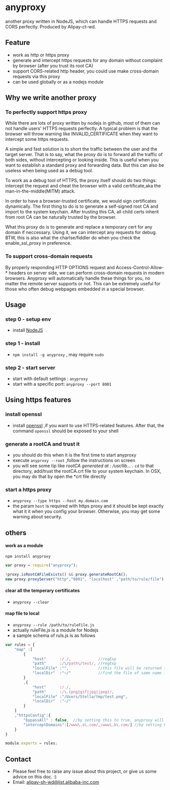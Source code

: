 anyproxy
==========
another proxy written in NodeJS, which can handle HTTPS requests and CORS perfectly. Produced by Alipay-ct-wd.

Feature
------------
* work as http or https proxy
* generate and intercept https requests for any domain without complaint by browser (after you trust its root CA)
* support CORS-related http header, you could use make cross-domain requests via this proxy
* can be used globally or as a nodejs module 


Why we write another proxy
------------

### To perfectly support https proxy
While there are lots of proxy written by nodejs in github, most of them can not handle users' HTTPS requests perfectly. A typical problem is that the browser will throw warning like INVALID_CERTIFICATE when they want to intercept some https requests. 

A simple and fast solution is to short the traffic between the user and the target server. That is to say, what the proxy do is to forward all the traffic of both sides, without intercepting or looking inside. 
This is useful when you want to establish a standard proxy and forwarding data. But this can also be useless when being used as a debug tool.

To work as a debug tool of HTTPS, the proxy itself should do two things: intercept the request and cheat the browser with a valid certificate,aka the man-in-the-middle(MITM) attack.

In order to have a browser-trusted certificate, we would sign certificates dynamically. The first thing to do is to generate a self-signed root CA and import to the system keychain. After trusting this CA, all child certs inherit from root CA can be naturally trusted by the browser. 

What this proxy do is to generate and replace a temporary cert for any domain if neccessary. Using it, we can intercept any requests for debug. BTW, this is also what the charlse/fiddler do when you check the enable_ssl_proxy in preference.

### To support cross-domain requests
By properly responding HTTP OPTIONS request and Access-Control-Allow-* headers on server side, we can perform cross-domain requests in modern browsers. Anyproxy will automatically handle these things for you, no matter the remote server supports or not. This can be extremely useful for those who often debug webpages embedded in a special browser.

Usage
--------------
### step 0 - setup env

* install [NodeJS](http://nodejs.org/)

### step 1 - install

* ``npm install -g anyproxy`` , may require ``sudo``

### step 2 - start server

* start with default settings : ``anyproxy``
* start with a specific port:  ``anyproxy --port 8001``



Using https features
----------------
### install openssl
* install [openssl](http://wiki.openssl.org/index.php/Compilation_and_Installation) ,if you want to use HTTPS-related features. After that, the command ``openssl`` should be exposed to your shell

### generate a rootCA and trust it
* you should do this when it is the first time to start anyproxy
* execute ``anyproxy --root`` ,follow the instructions on screen
* you will see some tip like *rootCA generated at : /usr/lib...* . ``cd`` to that directory, add/trust the rootCA.crt file to your system keychain. In OSX, you may do that by open the *crt file directly

### start a https proxy
* ``anyproxy --type https --host my.domain.com``
* the param ``host`` is required with https proxy and it should be kept exactly what it it when you config your browser. Otherwise, you may get some warning about security.


others
-----------------
#### work as a module
```
npm install anyproxy
```

```javascript
var proxy = require("anyproxy");

!proxy.isRootCAFileExists() && proxy.generateRootCA();
new proxy.proxyServer("http","8001", "localhost" ,"path/to/rule/file");

```

#### clear all the temperary certificates
* ``anyproxy --clear``

#### map file to local
* ``anyproxy --rule /path/to/ruleFile.js``
* actually ruleFile.js is a module for Nodejs
* a sample schema of ruls.js is as follows

```javascript
var rules = {
    "map" :[
        {
            "host"      :/./,            //regExp
            "path"      :/\/path\/test/, //regExp
            "localFile" :"",             //this file will be returned to user when host and path pattern both meets the request
            "localDir"  :"~/"            //find the file of same name in localdir. anyproxy will not read localDir settings unless localFile is falsy
        }
        ,{
            "host"      :/./,
            "path"      :/\.(png|gif|jpg|jpeg)/,
            "localFile" :"/Users/Stella/tmp/test.png",
            "localDir"  :"~/"
        }
    ]
    ,"httpsConfig":{
        "bypassAll" : false,  //by setting this to true, anyproxy will not intercept any https request
        "interceptDomains":[/www\.a\.com/,/www\.b\.com/] //by setting bypassAll:false, requests towards these domains will be intercepted, and try to meet the map rules above
    }
}

module.exports = rules;

```

## Contact
* Please feel free to raise any issue about this project, or give us some advice on this doc. :)
* Email: alipay-sh-wd@list.alibaba-inc.com
